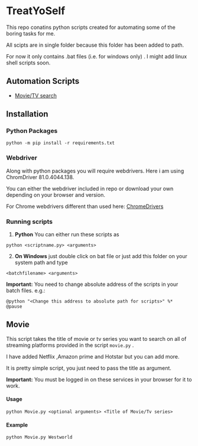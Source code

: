 # TreatYoSelf 

This repo conatins python scripts created for automating some of the boring tasks for me.

All scipts are in single folder because this folder has been added to path.

For now it only contains .bat files (i.e. for windows only) . I might add linux shell scripts soon.


## Automation Scripts
 
 - [Movie/TV search](#Movie)

## Installation

### Python Packages 

```
python -m pip install -r requirements.txt
```
### Webdriver

Along with python packages you will require webdrivers.
Here i am using ChromDriver 81.0.4044.138.

You can either the webdriver included in repo or download your own depending on your browser and version.

For Chrome webdrivers different than used here:
<a href = "https://chromedriver.chromium.org/downloads" target="_blank">ChromeDrivers</a>

### Running scripts

 1.  <b>Python</b> You can either run these scripts as 
```
python <scriptname.py> <arguments>
```
 2. <b>On Windows</b> just double click on bat file or just add this folder on your system path and type
 ```
 <batchfilename> <arguments>
 ```
 <b>Important:</b> You need to change absolute address of the scripts in your batch files. e.g.:
```
@python "<Change this address to absolute path for scripts>" %*
@pause
```

## Movie 

This script takes the title of movie or tv series you want to search on all of streaming platforms provided in the script `movie.py` .

I have added Netflix ,Amazon prime and Hotstar but you can add more.

It is pretty simple script, you just need to pass the title as argument.

<b>Important:</b> You must be logged in on these services in your browser for it to work.

#### Usage

```
python Movie.py <optional arguments> <Title of Movie/Tv series> 
```
#### Example
```
python Movie.py Westworld
```